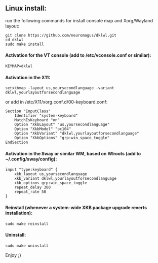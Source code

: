 ## Linux install:

run the following commands for install console map and Xorg/Wayland layout:
    
    git clone https://github.com/neuromagus/dklwl.git
    cd dklwl
    sudo make install

#### Activation for the VT console (add to /etc/vconsole.conf or similar):

    KEYMAP=dklwl

#### Activation in the X11:

    setxkbmap -layout us,yoursecondlanguage -variant dklwl,yourlayoutforsecondlanguage

or add in /etc/X11/xorg.conf.d/00-keyboard.conf:

    Section "InputClass"
        Identifier "system-keyboard"
        MatchIsKeyboard "on"
        Option "XkbLayout" "us,yoursecondlanguage"
        Option "XkbModel" "pc104"
        Option "XkbVariant" "dklwl,yourlayoutforsecondlanguage"
        Option "XkbOptions" "grp:win_space_toggle"
    EndSection

#### Activation in the Sway or similar WM, based on Wlroots (add to ~/.config/sway/config):

    input "type:keyboard" {
        xkb_layout us,yoursecondlanguage
        xkb_variant dklwl,yourlayoutforsecondlanguage
        xkb_options grp:win_space_toggle
        repeat_delay 300
        repeat_rate 50
    }

#### Reinstall (whenever a system-wide XKB package upgrade reverts installation):

    sudo make reinstall

#### Uninstall:

    sudo make uninstall

Enjoy ;}
